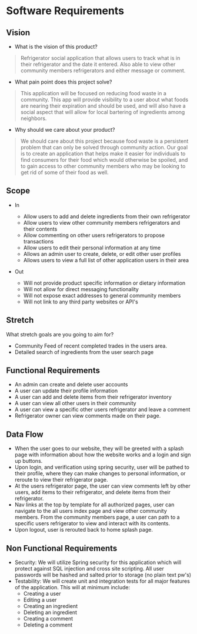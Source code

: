 # Software Requirements

## Vision

- What is the vision of this product?

> Refrigerator social application that allows users to track what is in their refrigerator and the date it entered.  Also able to view other community members refrigerators and either message or comment.

- What pain point does this project solve?

> This application will be focused on reducing food waste in a community.  This app will provide visibility to a user about what foods are nearing their expiration and should be used, and will also have a social aspect that will allow for local bartering of ingredients among  neighbors.

- Why should we care about your product?

> We should care about this project because food waste is a persistent problem that can only be solved through community action. Our goal is to create an application that helps make it easier for individuals to find consumers for their food which would otherwise be spoiled, and to gain access to other community members who may be looking to get rid of some of their food as well.

## Scope

- In
  - Allow users to add and delete ingredients from their own refrigerator
  - Allow users to view other community members refrigerators and their contents
  - Allow commenting on other users refrigerators to propose transactions
  - Allow users to edit their personal information at any time
  - Allows an admin user to create, delete, or edit other user profiles
  - Allows users to view a full list of other application users in their area

- Out
  - Will not provide product specific information or dietary information
  - Will not allow for direct messaging functionality
  - Will not expose exact addresses to general community members
  - Will not link to any third party websites or API's


## Stretch
What stretch goals are you going to aim for?

- Community Feed of recent completed trades in the users area.
- Detailed search of ingredients from the user search page

## Functional Requirements

- An admin can create and delete user accounts
- A user can update their profile information
- A user can add and delete items from their refrigerator inventory
- A user can view all other users in their community
- A user can view a specific other users refrigerator and leave a comment
- Refrigerator owner can view comments made on their page.

## Data Flow

- When the user goes to our website, they will be greeted with a splash page with information about how the website works and a login and sign up buttons.
- Upon login, and verification using spring security, user will be pathed to their profile, where they can make changes to personal information, or reroute to view their refrigerator page.
- At the users refrigerator page, the user can view comments left by other users, add items to their refrigerator, and delete items from their refrigerator.
- Nav links at the top by template for all authorized pages, user can navigate to the all users index page and view other community members.  From the community members page, a user can path to a specific users refrigerator to view and interact with its contents.
- Upon logout, user is rerouted back to home splash page.

## Non Functional Requirements

- Security: We will utilize Spring security for this application which will protect against SQL injection and cross site scripting.  All user passwords will be hashed and salted prior to storage (no plain text pw's)
- Testability: We will create unit and integration tests for all major features of the application.  This will at minimum include:
  - Creating a user
  - Editing a user
  - Creating an ingredient
  - Deleting an ingredient
  - Creating a comment
  - Deleting a comment

